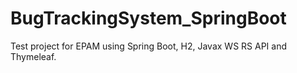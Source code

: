 # BugTrackingSystem_SpringBoot
Test project for EPAM using Spring Boot, H2, Javax WS RS API and Thymeleaf.
